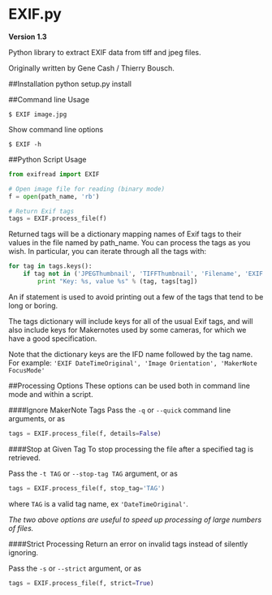 EXIF.py
=======

**Version 1.3**

Python library to extract EXIF data from tiff and jpeg files.

Originally written by Gene Cash / Thierry Bousch.

##Installation
python setup.py install

##Command line Usage
```
$ EXIF image.jpg
```

Show command line options
```
$ EXIF -h
```

##Python Script Usage
```python
from exifread import EXIF

# Open image file for reading (binary mode)
f = open(path_name, 'rb')

# Return Exif tags
tags = EXIF.process_file(f)
```

Returned tags will be a dictionary mapping names of Exif tags to their
values in the file named by path_name.
You can process the tags as you wish. In particular, you can iterate through all the tags with:
```python
for tag in tags.keys():
    if tag not in ('JPEGThumbnail', 'TIFFThumbnail', 'Filename', 'EXIF MakerNote'):
        print "Key: %s, value %s" % (tag, tags[tag])
```

An if statement is used to avoid printing out a few of the tags that tend to be long or boring.

The tags dictionary will include keys for all of the usual Exif tags, and will also include keys for
Makernotes used by some cameras, for which we have a good specification.

Note that the dictionary keys are the IFD name followed by the tag name. For example:
`'EXIF DateTimeOriginal', 'Image Orientation', 'MakerNote FocusMode'`

##Processing Options
These options can be used both in command line mode and within a script.

####Ignore MakerNote Tags
Pass the `-q` or `--quick` command line arguments, or as
```python
tags = EXIF.process_file(f, details=False)
```
####Stop at Given Tag
To stop processing the file after a specified tag is retrieved.

Pass the `-t TAG` or `--stop-tag TAG` argument, or as
```python
tags = EXIF.process_file(f, stop_tag='TAG')
```
where `TAG` is a valid tag name, ex `'DateTimeOriginal'`.

*The two above options are useful to speed up processing of large numbers of files.*

####Strict Processing
Return an error on invalid tags instead of silently ignoring.

Pass the `-s` or `--strict` argument, or as
```python
tags = EXIF.process_file(f, strict=True)
```
